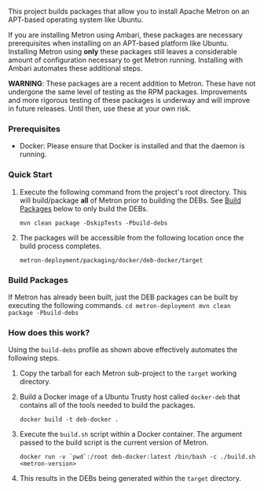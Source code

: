 <!--
Licensed to the Apache Software Foundation (ASF) under one
or more contributor license agreements.  See the NOTICE file
distributed with this work for additional information
regarding copyright ownership.  The ASF licenses this file
to you under the Apache License, Version 2.0 (the
"License"); you may not use this file except in compliance
with the License.  You may obtain a copy of the License at

    http://www.apache.org/licenses/LICENSE-2.0

Unless required by applicable law or agreed to in writing, software
distributed under the License is distributed on an "AS IS" BASIS,
WITHOUT WARRANTIES OR CONDITIONS OF ANY KIND, either express or implied.
See the License for the specific language governing permissions and
limitations under the License.
-->

This project builds packages that allow you to install Apache Metron on an APT-based operating system like Ubuntu.

If you are installing Metron using Ambari, these packages are necessary prerequisites when installing on an APT-based platform like Ubuntu.  Installing Metron using **only** these packages still leaves a considerable amount of configuration necessary to get Metron running.  Installing with Ambari automates these additional steps.

**WARNING**: These packages are a recent addition to Metron.  These have not undergone the same level of testing as the RPM packages.  Improvements and more rigorous testing of these packages is underway and will improve in future releases.  Until then, use these at your own risk.

### Prerequisites

* Docker: Please ensure that Docker is installed and that the daemon is running.

### Quick Start

1. Execute the following command from the project's root directory. This will build/package **all** of Metron prior to building the DEBs. See [Build Packages](#build-packages) below to only build the DEBs.
    ```
    mvn clean package -DskipTests -Pbuild-debs
    ```

1. The packages will be accessible from the following location once the build process completes.
    ```
    metron-deployment/packaging/docker/deb-docker/target
    ```

### Build Packages

If Metron has already been built, just the DEB packages can be built by executing the following commands.
    ```
    cd metron-deployment
    mvn clean package -Pbuild-debs
    ```

### How does this work?

Using the `build-debs` profile as shown above effectively automates the following steps.

1. Copy the tarball for each Metron sub-project to the `target` working directory.

1. Build a Docker image of a Ubuntu Trusty host called `docker-deb` that contains all of the tools needed to build the packages.
    ```
    docker build -t deb-docker .
    ```

1. Execute the `build.sh` script within a Docker container.  The argument passed to the build script is the current version of Metron.
    ```
    docker run -v `pwd`:/root deb-docker:latest /bin/bash -c ./build.sh <metron-version>
    ```

1. This results in the DEBs being generated within the `target` directory.
